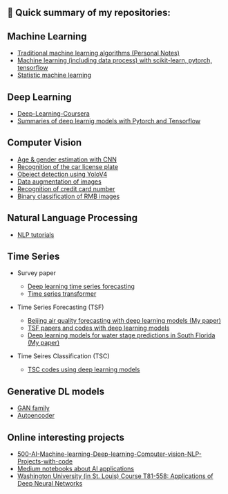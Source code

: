 ## 👋 Quick summary of my repositories:
## Machine Learning
- [Traditional machine learning algorithms (Personal Notes)](https://github.com/JimengShi/Machine-Learning-Algorithms)
- [Machine learning (including data process) with scikit-learn, pytorch, tensorflow](https://github.com/JimengShi/machine-learning)
- [Statistic machine learning](https://github.com/JimengShi/Codes-for-Statistics-Learning-Method)


## Deep Learning
- [Deep-Learning-Coursera](https://github.com/JimengShi/Deep-Learning-Coursera)
- [Summaries of deep learnig models with Pytorch and Tensorflow](https://github.com/JimengShi/Deep-Learning-Models)


## Computer Vision
- [Age & gender estimation with CNN ](https://github.com/JimengShi/Project-age-estimation-pytorch)
- [Recognition of the car license plate](https://github.com/JimengShi/License-Plate-Recognition-Using-OpenCV)
- [Obeject detection using YoloV4](https://github.com/JimengShi/Object-Detection-Using-YOLOv4)
- [Data augmentation of images](https://github.com/JimengShi/Data-Augmentation-by-Image-Transforms)
- [Recognition of credit card number](https://github.com/JimengShi/Credit-Card-Number-Recognition)
- [Binary classification of RMB images](https://github.com/JimengShi/Classification-Model-of-RMB-Image)


## Natural Language Processing
- [NLP tutorials](https://github.com/JimengShi/NLP-Tutorial)


## Time Series 
- Survey paper
  - [Deep learning time series forecasting](https://github.com/JimengShi/deep-learning-time-series)
  - [Time series transformer](https://github.com/JimengShi/time-series-transformers-review)
    
- Time Series Forecasting (TSF)
  - [Beijing air quality forecasting with deep learning models (My paper)](https://github.com/JimengShi/Time-Series-Forecasting-Deep-Learning)
  - [TSF papers and codes with deep learning models](https://github.com/JimengShi/deep-learning-time-series)
  - [Deep learning models for water stage predictions in South Florida (My paper)](https://github.com/JimengShi/DL-WaLeF)

- Time Seires Classification (TSC)
  - [TSC codes using deep learning models](https://github.com/JimengShi/dl-4-tsc)

## Generative DL models
- [GAN family](https://github.com/JimengShi/generative-models-collection)
- [Autoencoder](https://github.com/JimengShi/wae)

## Online interesting projects
- [500-AI-Machine-learning-Deep-learning-Computer-vision-NLP-Projects-with-code](https://github.com/JimengShi/500-AI-Machine-learning-Deep-learning-Computer-vision-NLP-Projects-with-code)
- [Medium notebooks about AI applications](https://github.com/JimengShi/MEDIUM_NoteBook)
- [Washington University (in St. Louis) Course T81-558: Applications of Deep Neural Networks](https://github.com/JimengShi/t81_558_deep_learning)
